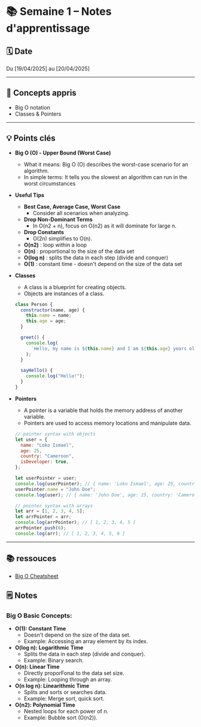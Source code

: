 # 📚 Semaine 1 – Notes d'apprentissage

## 🗓️ Date

Du [19/04/2025] au [20/04/2025]

---

## 🧠 Concepts appris

- Big O notation
- Classes & Pointers

---

## 💡 Points clés

- **Big O (O) - Upper Bound (Worst Case)**
  - What it means: Big O (O) describes the worst-case scenario for an algorithm.
  - In simple terms: It tells you the slowest an algorithm can run in the worst
    circumstances
- **Useful Tips**
  - **Best Case, Average Case, Worst Case**
    - Consider all scenarios when analyzing.
  - **Drop Non-Dominant Terms**
    - In O(n2 + n), focus on O(n2) as it will dominate for large n.
  - **Drop Constants**
    - O(2n) simplifies to O(n).
  - **O(n2)** : loop within a loop
  - **O(n)** : proportional to the size of the data set
  - **O(log n)** : splits the data in each step (divide and conquer)
  - **O(1)** : constant time - doesn't depend on the size of the data set
- **Classes**

  - A class is a blueprint for creating objects.
  - Objects are instances of a class.

  ```javascript
  class Person {
    constructor(name, age) {
      this.name = name;
      this.age = age;
    }

    greet() {
      console.log(
        `Hello, my name is ${this.name} and I am ${this.age} years old.`
      );
    }

    sayHello() {
      console.log("Hello!");
    }
  }
  ```

- **Pointers**

  - A pointer is a variable that holds the memory address of another variable.
  - Pointers are used to access memory locations and manipulate data.

  ```javascript
  // pointer syntax with objects
  let user = {
    name: "Loko Ismael",
    age: 25,
    country: "Cameroon",
    isDeveloper: true,
  };

  let userPointer = user;
  console.log(userPointer); // { name: 'Loko Ismael', age: 25, country: 'Cameroon', isDeveloper: true }
  userPointer.name = "John Doe";
  console.log(user); // { name: 'John Doe', age: 25, country: 'Cameroon', isDeveloper: true }

  // pointer syntax with arrays
  let arr = [1, 2, 3, 4, 5];
  let arrPointer = arr;
  console.log(arrPointer); // [ 1, 2, 3, 4, 5 ]
  arrPointer.push(6);
  console.log(arr); // [ 1, 2, 3, 4, 5, 6 ]
  ```

---

## 📚 ressouces

- [Big O Cheatsheet](https://www.bigocheatsheet.com/)

## 🗒️ Notes

### Big O Basic Concepts:

- **O(1): Constant Time**
  - Doesn't depend on the size of the data set.
  - Example: Accessing an array element by its index.
- **O(log n): Logarithmic Time**
  - Splits the data in each step (divide and conquer).
  - Example: Binary search.
- **O(n): Linear Time**
  - Directly proporFonal to the data set size.
  - Example: Looping through an array.
- **O(n log n): Linearithmic Time**
  - Splits and sorts or searches data.
  - Example: Merge sort, quick sort.
- **O(n2): Polynomial Time**
  - Nested loops for each power of n.
  - Example: Bubble sort (O(n2)).
